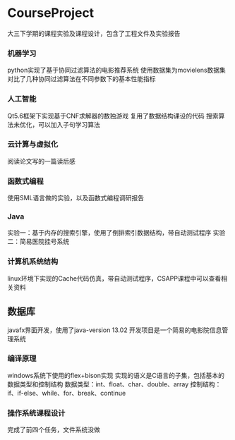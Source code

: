 # CourseProject
大三下学期的课程实验及课程设计，包含了工程文件及实验报告
### 机器学习
python实现了基于协同过滤算法的电影推荐系统
使用数据集为movielens数据集
对比了几种协同过滤算法在不同参数下的基本性能指标
### 人工智能
Qt5.6框架下实现基于CNF求解器的数独游戏
复用了数据结构课设的代码
搜索算法未优化，可以加入子句学习算法
### 云计算与虚拟化
阅读论文写的一篇读后感
### 函数式编程
使用SML语言做的实验，以及函数式编程调研报告
### Java
实验一：基于内存的搜索引擎，使用了倒排索引数据结构，带自动测试程序
实验二：简易医院挂号系统
### 计算机系统结构
linux环境下实现的Cache代码仿真，带自动测试程序，CSAPP课程中可以查看相关资料
## 数据库
javafx界面开发，使用了java-version 13.02
开发项目是一个简易的电影院信息管理系统
### 编译原理
windows系统下使用的flex+bison实现
实现的语义是C语言的子集，包括基本的数据类型和控制结构
数据类型：int、float、char、double、array
控制结构：if、if-else、while、for、break、continue
### 操作系统课程设计
完成了前四个任务，文件系统没做
